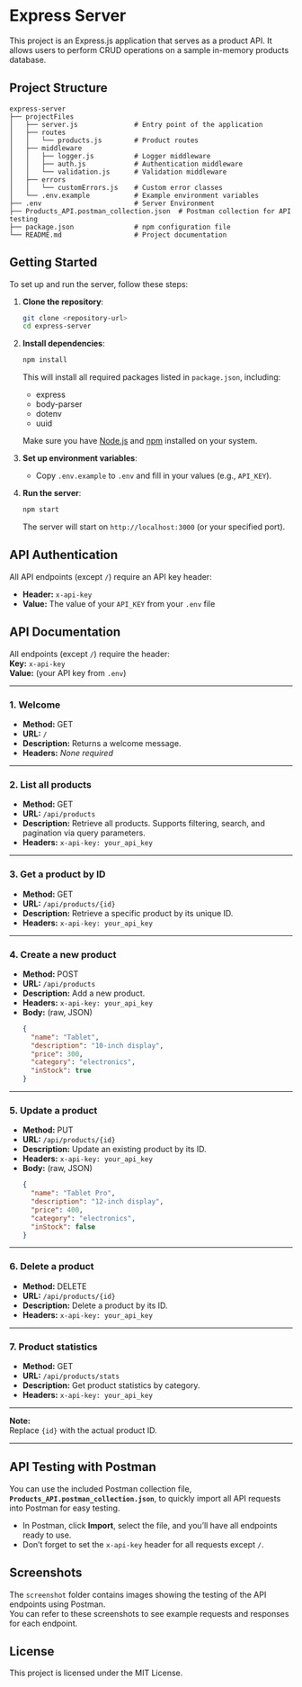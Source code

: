 # Express Server

This project is an Express.js application that serves as a product API. It allows users to perform CRUD operations on a sample in-memory products database.

## Project Structure

```
express-server
├── projectFiles
│   ├── server.js              # Entry point of the application
│   ├── routes
│   │   └── products.js        # Product routes
│   ├── middleware
│   │   ├── logger.js          # Logger middleware
│   │   ├── auth.js            # Authentication middleware
│   │   └── validation.js      # Validation middleware
│   ├── errors
│   │   └── customErrors.js    # Custom error classes
│   └── .env.example           # Example environment variables
├── .env                       # Server Environment
├── Products_API.postman_collection.json  # Postman collection for API testing
├── package.json               # npm configuration file
└── README.md                  # Project documentation
```

## Getting Started

To set up and run the server, follow these steps:

1. **Clone the repository**:
   ```sh
   git clone <repository-url>
   cd express-server
   ```

2. **Install dependencies**:
   ```sh
   npm install
   ```
   This will install all required packages listed in `package.json`, including:
    - express
    - body-parser
    - dotenv
    - uuid

    Make sure you have [Node.js](https://nodejs.org/) and [npm](https://www.npmjs.com/) installed on your system.

3. **Set up environment variables**:
   - Copy `.env.example` to `.env` and fill in your values (e.g., `API_KEY`).

4. **Run the server**:
   ```sh
   npm start
   ```
   The server will start on `http://localhost:3000` (or your specified port).

## API Authentication

All API endpoints (except `/`) require an API key header:

- **Header:** `x-api-key`
- **Value:** The value of your `API_KEY` from your `.env` file

## API Documentation

All endpoints (except `/`) require the header:  
**Key:** `x-api-key`  
**Value:** (your API key from `.env`)

---

### **1. Welcome**
- **Method:** GET  
- **URL:** `/`  
- **Description:** Returns a welcome message.  
- **Headers:** _None required_

---

### **2. List all products**
- **Method:** GET  
- **URL:** `/api/products`  
- **Description:** Retrieve all products. Supports filtering, search, and pagination via query parameters.  
- **Headers:** `x-api-key: your_api_key`

---

### **3. Get a product by ID**
- **Method:** GET  
- **URL:** `/api/products/{id}`  
- **Description:** Retrieve a specific product by its unique ID.  
- **Headers:** `x-api-key: your_api_key`

---

### **4. Create a new product**
- **Method:** POST  
- **URL:** `/api/products`  
- **Description:** Add a new product.  
- **Headers:** `x-api-key: your_api_key`  
- **Body:** (raw, JSON)
  ```json
  {
    "name": "Tablet",
    "description": "10-inch display",
    "price": 300,
    "category": "electronics",
    "inStock": true
  }
  ```

---

### **5. Update a product**
- **Method:** PUT  
- **URL:** `/api/products/{id}`  
- **Description:** Update an existing product by its ID.  
- **Headers:** `x-api-key: your_api_key`  
- **Body:** (raw, JSON)
  ```json
  {
    "name": "Tablet Pro",
    "description": "12-inch display",
    "price": 400,
    "category": "electronics",
    "inStock": false
  }
  ```

---

### **6. Delete a product**
- **Method:** DELETE  
- **URL:** `/api/products/{id}`  
- **Description:** Delete a product by its ID.  
- **Headers:** `x-api-key: your_api_key`

---

### **7. Product statistics**
- **Method:** GET  
- **URL:** `/api/products/stats`  
- **Description:** Get product statistics by category.  
- **Headers:** `x-api-key: your_api_key`

---

**Note:**  
Replace `{id}` with the actual product ID.

---

## API Testing with Postman

You can use the included Postman collection file, **`Products_API.postman_collection.json`**, to quickly import all API requests into Postman for easy testing.  
- In Postman, click **Import**, select the file, and you’ll have all endpoints ready to use.
- Don’t forget to set the `x-api-key` header for all requests except `/`.

## Screenshots

The `screenshot` folder contains images showing the testing of the API endpoints using Postman.  
You can refer to these screenshots to see example requests and responses for each endpoint.

## License

This project is licensed under the MIT License.